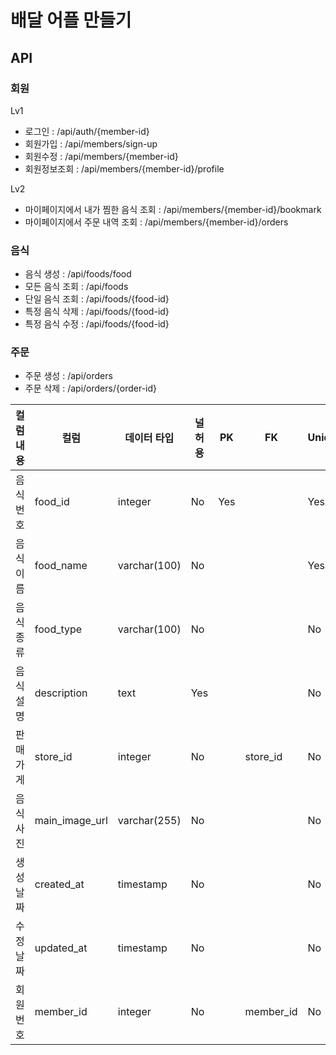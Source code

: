 
# 배달 어플 만들기

## API
### 회원
Lv1
* 로그인 : /api/auth/{member-id}
* 회원가입 : /api/members/sign-up
* 회원수정 : /api/members/{member-id}
* 회원정보조회 : /api/members/{member-id}/profile

Lv2
* 마이페이지에서 내가 찜한 음식 조회 : /api/members/{member-id}/bookmark
* 마이페이지에서 주문 내역 조회 : /api/members/{member-id}/orders

### 음식
* 음식 생성 : /api/foods/food
* 모든 음식 조회 : /api/foods
* 단일 음식 조회 : /api/foods/{food-id}
* 특정 음식 삭제 : /api/foods/{food-id}
* 특정 음식 수정 : /api/foods/{food-id}

### 주문
* 주문 생성 : /api/orders
* 주문 삭제 : /api/orders/{order-id}

| 컬럼 내용 | 컬럼             | 데이터 타입       | 널 허용 | PK  | FK        | Unique | 
|-------|----------------|--------------|------|-----|-----------|--------|
| 음식 번호 | food_id        | integer      | No   | Yes |           | Yes    |
| 음식 이름 | food_name      | varchar(100) | No   |     |           | Yes    |
| 음식 종류 | food_type      | varchar(100) | No   |     |           | No     |
| 음식 설명 | description    | text         | Yes  |     |           | No     |
| 판매 가게 | store_id       | integer      | No   |     | store_id  | No     |
| 음식 사진 | main_image_url | varchar(255) | No   |     |           | No     |
| 생성 날짜 | created_at     | timestamp    | No   |     |           | No     |
| 수정 날짜 | updated_at     | timestamp    | No   |     |           | No     |
| 회원 번호 | member_id      | integer      | No   |     | member_id | No     |


